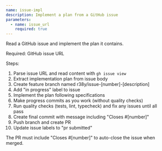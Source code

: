 ```yaml
---
name: issue-impl
description: Implement a plan from a GitHub issue
parameters:
  - name: issue_url
    required: true
---
```


Read a GitHub issue and implement the plan it contains.

Required: GitHub issue URL

Steps:

1. Parse issue URL and read content with `gh issue view`
2. Extract implementation plan from issue body
3. Create feature branch named r38y/issue-[number]-[description]
4. Add "in progress" label to issue
5. Implement the plan following specifications
6. Make progress commits as you work (without quality checks)
7. Run quality checks (tests, lint, typecheck) and fix any issues until all pass
8. Create final commit with message including "Closes #[number]"
9. Push branch and create PR
10. Update issue labels to "pr submitted"

The PR must include "Closes #[number]" to auto-close the issue when merged.

